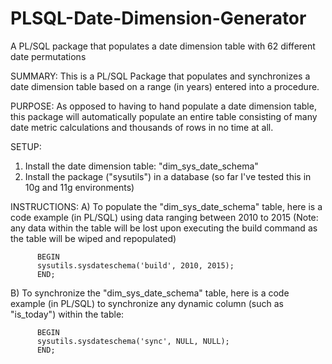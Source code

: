 PLSQL-Date-Dimension-Generator
===============================

A PL/SQL package that populates a date dimension table with 62 different date permutations

SUMMARY: 
This is a PL/SQL Package that populates and synchronizes a date dimension table based on a range (in years) entered into a procedure.

PURPOSE: 
As opposed to having to hand populate a date dimension table, this package will automatically populate an entire table consisting of many date metric calculations and thousands of rows in no time at all.

SETUP:
1) Install the date dimension table: "dim_sys_date_schema"
2) Install the package ("sysutils") in a database (so far I've tested this in 10g and 11g environments)

INSTRUCTIONS:
A) To populate the "dim_sys_date_schema" table, here is a code example (in PL/SQL) using data ranging between 2010 to 2015 (Note: any data within the table will be lost upon executing the build command as the table will be wiped and repopulated)

          BEGIN
          sysutils.sysdateschema('build', 2010, 2015);
          END;

B) To synchronize the "dim_sys_date_schema" table, here is a code example (in PL/SQL) to synchronize any dynamic column (such as "is_today") within the table:

          BEGIN
          sysutils.sysdateschema('sync', NULL, NULL);
          END;